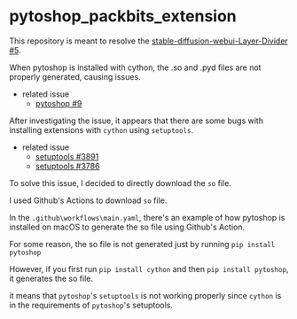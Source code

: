 # pytoshop_packbits_extension
This repository is meant to resolve the [stable-diffusion-webui-Layer-Divider #5](https://github.com/jhj0517/stable-diffusion-webui-Layer-Divider/issues/5). 

When pytoshop is installed with cython, the .so and .pyd files are not properly generated, causing issues.
- related issue
  - [pytoshop #9](https://github.com/mdboom/pytoshop/issues/9)

After investigating the issue, it appears that there are some bugs with installing extensions with `cython` using `setuptools`.
- related issue
  - [setuptools #3891](https://github.com/pypa/setuptools/issues/3891)
  - [setuptools #3786](https://github.com/pypa/setuptools/issues/3786)

To solve this issue, I decided to directly download the `so` file.

I used Github's Actions to download `so` file. 

In the `.github\workflows\main.yaml`, there's an example of how pytoshop is installed on macOS to generate the so file using Github's Action.

For some reason, the so file is not generated just by running `pip install pytoshop`

However, if you first run `pip install cython` and then `pip install pytoshop`, it generates the so file.

it means that `pytoshop`'s `setuptools` is not working properly since `cython` is in the requirements of `pytoshop`'s setuptools.
